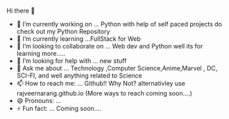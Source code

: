  Hi there 👋
 - 🔭 I’m currently working on ...
Python with help of self paced projects do check out my Python Repository
- 🌱 I’m currently learning ...FullStack  for Web 
- 👯 I’m looking to collaborate on ... Web dev and Python well its for learning more.....
- 🤔 I’m looking for help with ...  new stuff
- 💬 Ask me about ... Technology ,Computer Science,Anime,Marvel , DC, SCI-FI, and well anything related to Science
- 📫 How to reach me: ... Github!! Why Not? alternativley use rajveernarang.github.io  (More ways to reach coming soon....)
- 😄 Pronouns: ...
- ⚡ Fun fact: ...  Coming soon....

<!--
**RajveerNarang/RajveerNarang** is a ✨ _special_ ✨ repository because its `README.md` (this file) appears on your GitHub profile.>

Here are some ideas to get you started:


